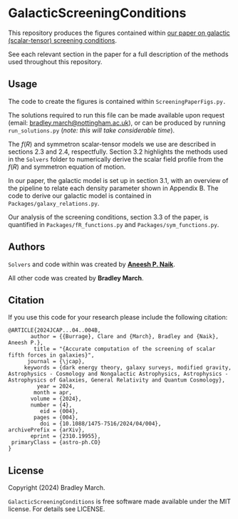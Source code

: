 # GalacticScreeningConditions

This repository produces the figures contained within [our paper on galactic (scalar-tensor) screening conditions](https://arxiv.org/abs/2310.19955). 

See each relevant section in the paper for a full description of the methods used throughout this repository.

## Usage

The code to create the figures is contained within ```ScreeningPaperFigs.py.```

The solutions required to run this file can be made available upon request (email: bradley.march@nottingham.ac.uk), or can be produced by running ```run_solutions.py``` (*note: this will take considerable time*).

The $f(R)$ and symmetron scalar-tensor models we use are described in sections 2.3 and 2.4, respectfully.
Section 3.2 highlights the methods used in the ```Solvers``` folder to numerically derive the scalar field profile from the $f(R)$ and symmetron equation of motion.

In our paper, the galactic model is set up in section 3.1, with an overview of the pipeline to relate each density parameter shown in Appendix B. The code to derive our galactic model is contained in ```Packages/galaxy_relations.py```. 

Our analysis of the screening conditions, section 3.3 of the paper, is quantified in ```Packages/fR_functions.py``` and ```Packages/sym_functions.py```. 

## Authors

```Solvers``` and code within was created by [**Aneesh P. Naik**](https://github.com/aneeshnaik).

All other code was created by **Bradley March**.

## Citation

If you use this code for your research please include the following citation:
```
@ARTICLE{2024JCAP...04..004B,
       author = {{Burrage}, Clare and {March}, Bradley and {Naik}, Aneesh P.},
        title = "{Accurate computation of the screening of scalar fifth forces in galaxies}",
      journal = {\jcap},
     keywords = {dark energy theory, galaxy surveys, modified gravity, Astrophysics - Cosmology and Nongalactic Astrophysics, Astrophysics - Astrophysics of Galaxies, General Relativity and Quantum Cosmology},
         year = 2024,
        month = apr,
       volume = {2024},
       number = {4},
          eid = {004},
        pages = {004},
          doi = {10.1088/1475-7516/2024/04/004},
archivePrefix = {arXiv},
       eprint = {2310.19955},
 primaryClass = {astro-ph.CO}
}
```


## License

Copyright (2024) Bradley March.

`GalacticScreeningConditions` is free software made available under the MIT license. For details see LICENSE.




